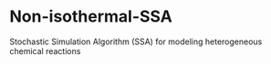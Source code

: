 # Non-isothermal-SSA
 Stochastic Simulation Algorithm (SSA) for modeling heterogeneous chemical reactions
